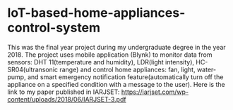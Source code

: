 # IoT-based-home-appliances-control-system
This was the final year project during my undergraduate degree in the year 2018. The project uses mobile application (Blynk) to monitor data from sensors: DHT 11(temperature and humidity), LDR(light intensity), HC-SR04(ultransonic range)  and control home appliances: fan, light, water-pump, and smart emergency notification feature(automatically turn off the appliance on a specified condition with a message to the user). Here is the link to my paper published in IARJSET: https://iarjset.com/wp-content/uploads/2018/06/IARJSET-3.pdf 
